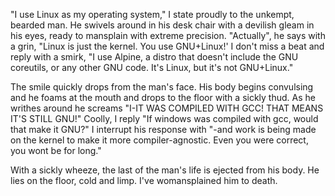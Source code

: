 "I use Linux as my operating system," I state proudly to the unkempt, bearded man. He swivels around in his desk chair with a devilish gleam in his eyes, ready to mansplain with extreme precision. "Actually", he says with a grin, "Linux is just the kernel. You use GNU+Linux!' I don't miss a beat and reply with a smirk, "I use Alpine, a distro that doesn't include the GNU coreutils, or any other GNU code. It's Linux, but it's not GNU+Linux."

The smile quickly drops from the man's face. His body begins convulsing and he foams at the mouth and drops to the floor with a sickly thud. As he writhes around he screams "I-IT WAS COMPILED WITH GCC! THAT MEANS IT'S STILL GNU!" Coolly, I reply "If windows was compiled with gcc, would that make it GNU?" I interrupt his response with "-and work is being made on the kernel to make it more compiler-agnostic. Even you were correct, you wont be for long."

With a sickly wheeze, the last of the man's life is ejected from his body. He lies on the floor, cold and limp. I've womansplained him to death.
